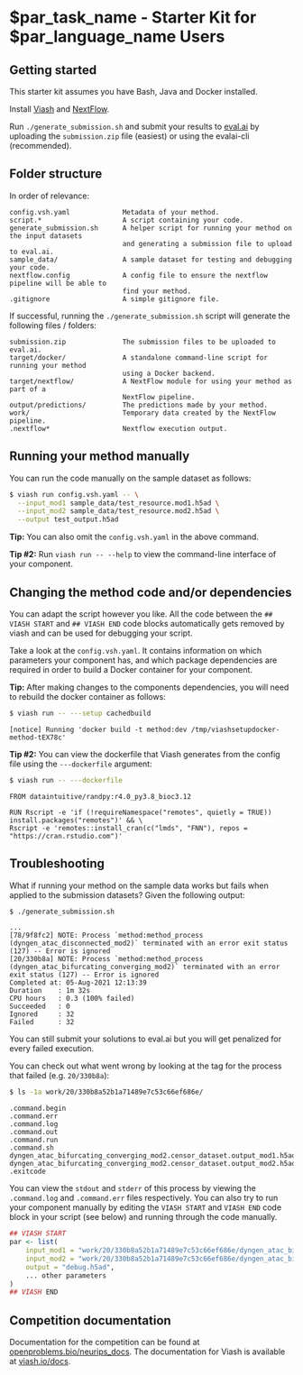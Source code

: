 # $par_task_name - Starter Kit for $par_language_name Users

## Getting started
This starter kit assumes you have Bash, Java and Docker installed.

Install [Viash](https://viash.io/docs/getting_started/installation/) and [NextFlow](https://www.nextflow.io/index.html#GetStarted).

Run `./generate_submission.sh` and submit your results to [eval.ai](https://eval.ai/web/challenges/challenge-page/1111/submission) by uploading the `submission.zip` file (easiest) or using the evalai-cli (recommended).

## Folder structure
In order of relevance:

    config.vsh.yaml             Metadata of your method.
    script.*                    A script containing your code.
    generate_submission.sh      A helper script for running your method on the input datasets
                                and generating a submission file to upload to eval.ai.
    sample_data/                A sample dataset for testing and debugging your code.
    nextflow.config             A config file to ensure the nextflow pipeline will be able to 
                                find your method.
    .gitignore                  A simple gitignore file.

If successful, running the `./generate_submission.sh` script will generate the following files / folders:

    submission.zip              The submission files to be uploaded to eval.ai.
    target/docker/              A standalone command-line script for running your method
                                using a Docker backend.
    target/nextflow/            A NextFlow module for using your method as part of a 
                                NextFlow pipeline.
    output/predictions/         The predictions made by your method.
    work/                       Temporary data created by the NextFlow pipeline.
    .nextflow*                  Nextflow execution output.

## Running your method manually
You can run the code manually on the sample dataset as follows:

```sh
$ viash run config.vsh.yaml -- \
  --input_mod1 sample_data/test_resource.mod1.h5ad \
  --input_mod2 sample_data/test_resource.mod2.h5ad \
  --output test_output.h5ad
```

**Tip:** You can also omit the `config.vsh.yaml` in the above command. 

**Tip #2:** Run `viash run -- --help` to view the command-line interface of your component.

## Changing the method code and/or dependencies
You can adapt the script however you like. All the code between the `## VIASH START` and `## VIASH END` code blocks automatically
gets removed by viash and can be used for debugging your script.

Take a look at the `config.vsh.yaml`. It contains information on which parameters your component has, and which package dependencies
are required in order to build a Docker container for your component.

**Tip:** After making changes to the components dependencies, you will need to rebuild the docker container as follows:

```sh
$ viash run -- ---setup cachedbuild
```
    [notice] Running 'docker build -t method:dev /tmp/viashsetupdocker-method-tEX78c'

**Tip #2:** You can view the dockerfile that Viash generates from the config file using the `---dockerfile` argument:
```sh
$ viash run -- ---dockerfile
```
    FROM dataintuitive/randpy:r4.0_py3.8_bioc3.12

    RUN Rscript -e 'if (!requireNamespace("remotes", quietly = TRUE)) install.packages("remotes")' && \
    Rscript -e 'remotes::install_cran(c("lmds", "FNN"), repos = "https://cran.rstudio.com")'

## Troubleshooting
What if running your method on the sample data works but fails when applied to the submission datasets? Given the following output:

```sh
$ ./generate_submission.sh
```
    ...
    [78/9f8fc2] NOTE: Process `method:method_process (dyngen_atac_disconnected_mod2)` terminated with an error exit status (127) -- Error is ignored
    [20/330b8a] NOTE: Process `method:method_process (dyngen_atac_bifurcating_converging_mod2)` terminated with an error exit status (127) -- Error is ignored
    Completed at: 05-Aug-2021 12:13:39
    Duration    : 1m 32s
    CPU hours   : 0.3 (100% failed)
    Succeeded   : 0
    Ignored     : 32
    Failed      : 32

You can still submit your solutions to eval.ai but you will get penalized for every failed execution. 

You can check out what went wrong by looking at the tag for the process that failed (e.g. `20/330b8a`):

```sh
$ ls -1a work/20/330b8a52b1a71489e7c53c66ef686e/
```
    .command.begin
    .command.err
    .command.log
    .command.out
    .command.run
    .command.sh
    dyngen_atac_bifurcating_converging_mod2.censor_dataset.output_mod1.h5ad
    dyngen_atac_bifurcating_converging_mod2.censor_dataset.output_mod2.h5ad
    .exitcode

You can view the `stdout` and `stderr` of this process by viewing the `.command.log` and `.command.err` files respectively. You can also try to run your component manually by editing the `VIASH START` and `VIASH END` code block in your script (see below) and running through the code manually.

```r
## VIASH START
par <- list(
    input_mod1 = "work/20/330b8a52b1a71489e7c53c66ef686e/dyngen_atac_bifurcating_converging_mod2.censor_dataset.output_mod1.h5ad",
    input_mod2 = "work/20/330b8a52b1a71489e7c53c66ef686e/dyngen_atac_bifurcating_converging_mod2.censor_dataset.output_mod2.h5ad",
    output = "debug.h5ad",
    ... other parameters
)
## VIASH END
```

## Competition documentation
Documentation for the competition can be found at [openproblems.bio/neurips_docs](https://openproblems.bio/neurips_docs).
The documentation for Viash is available at [viash.io/docs](https://viash.io/docs).